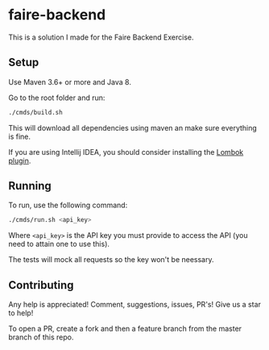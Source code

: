 # faire-backend

This is a solution I made for the Faire Backend Exercise.

## Setup

Use Maven 3.6+ or more and Java 8.

Go to the root folder and run:

```bash
./cmds/build.sh
```

This will download all dependencies using maven an make sure everything is fine.

If you are using Intellij IDEA, you should consider installing the [Lombok plugin](https://projectlombok.org/setup/intellij).

## Running

To run, use the following command:

```bash
./cmds/run.sh <api_key>
```

Where `<api_key>` is the API key you must provide to access the API (you need to attain one to use this).

The tests will mock all requests so the key won't be neessary.

## Contributing

Any help is appreciated! Comment, suggestions, issues, PR's! Give us a star to help!

To open a PR, create a fork and then a feature branch from the master branch of this repo.